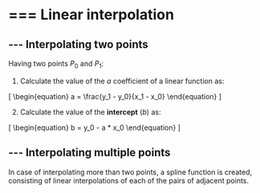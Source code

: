 # === Linear interpolation

## --- Interpolating two points

Having two points $P_0$ and $P_1$:

1. Calculate the value of the $a$ coefficient of a linear function as:

\[
\begin{equation}
    a = \frac{y_1 - y_0}{x_1 - x_0}
\end{equation}
\]

2. Calculate the value of the **intercept** ($b$) as:

\[
\begin{equation}
    b = y_0 - a * x_0
\end{equation}
\]

## --- Interpolating multiple points

In case of interpolating more than two points, a spline function is created, consisting of linear interpolations of each of the pairs of adjacent points.
